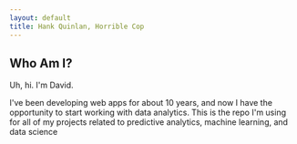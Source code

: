 ```yaml
---
layout: default
title: Hank Quinlan, Horrible Cop
---
```


## Who Am I?

Uh, hi. I'm David.

I've been developing web apps for about 10 years, and now I have the opportunity to start working with data analytics. This is the repo I'm using for all of my projects related to predictive analytics, machine learning, and data science
